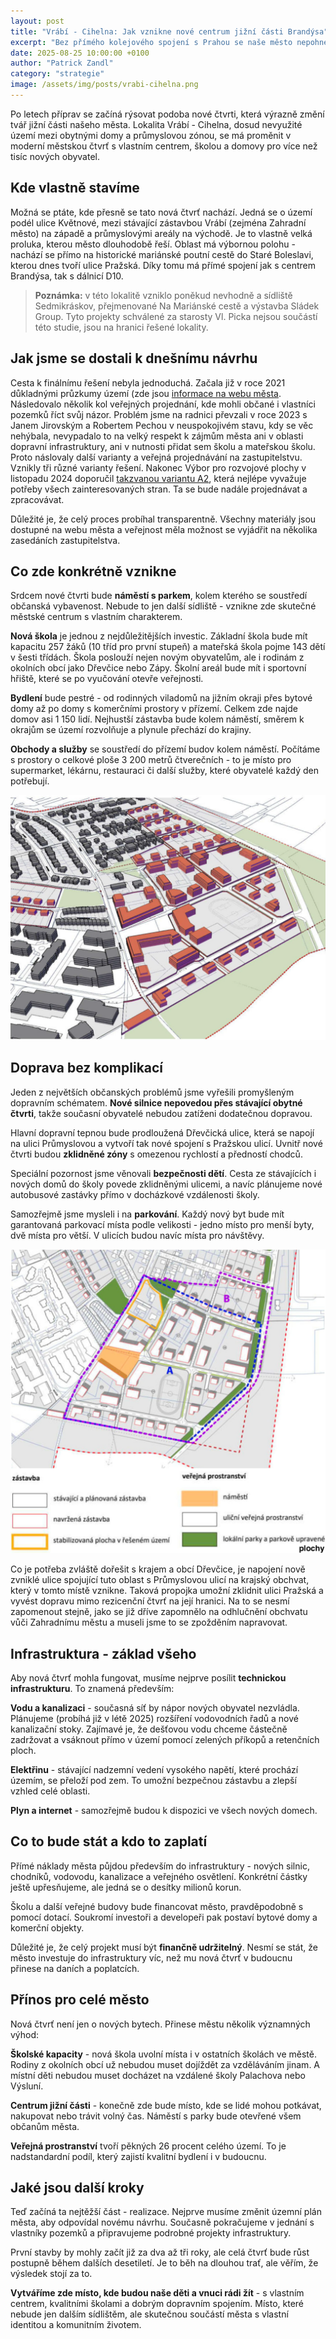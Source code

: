```yaml
---
layout: post
title: "Vrábí - Cihelna: Jak vznikne nové centrum jižní části Brandýsa"
excerpt: "Bez přímého kolejového spojení s Prahou se naše město nepohne. Doslova. Proto se od roku 2018 intenzivně zasazujeme o přímé vlako-tramvajové spojení s metropolí."
date: 2025-08-25 10:00:00 +0100
author: "Patrick Zandl"
category: "strategie"
image: /assets/img/posts/vrabi-cihelna.png
---
```



Po letech příprav se začíná rýsovat podoba nové čtvrti, která výrazně změní tvář jižní části našeho města. Lokalita Vrábí - Cihelna, dosud nevyužité území mezi obytnými domy a průmyslovou zónou, se má proměnit v moderní městskou čtvrť s vlastním centrem, školou a domovy pro více než tisíc nových obyvatel.

## Kde vlastně stavíme

Možná se ptáte, kde přesně se tato nová čtvrť nachází. Jedná se o území podél ulice Květnové, mezi stávající zástavbou Vrábí (zejména Zahradní město) na západě a průmyslovými areály na východě. Je to vlastně velká proluka, kterou město dlouhodobě řeší. Oblast má výbornou polohu - nachází se přímo na historické mariánské poutní cestě do Staré Boleslavi, kterou dnes tvoří ulice Pražská. Díky tomu má přímé spojení jak s centrem Brandýsa, tak s dálnicí D10. 

> **Poznámka:** v této lokalitě vzniklo poněkud nevhodně a sídliště Sedmikráskov, přejmenované Na Mariánské cestě a výstavba Sládek Group. Tyto projekty schválené za starosty Vl. Picka nejsou součástí této studie, jsou na hranici řešené lokality. 

## Jak jsme se dostali k dnešnímu návrhu

Cesta k finálnímu řešení nebyla jednoduchá. Začala již v roce 2021 důkladnými průzkumy území (zde jsou [informace na webu města]((https://www.brandysko.cz/uzemni-studie-vrabi-cihelna-koncept-vybrane-varianty/d-61355)). Následovalo několik kol veřejných projednání, kde mohli občané i vlastníci pozemků říct svůj názor. Problém jsme na radnici převzali v roce 2023 s Janem Jirovským a Robertem Pechou v neuspokojivém stavu, kdy se věc nehýbala, nevypadalo to na velký respekt k zájmům města ani v oblasti dopravní infrastruktury, ani v nutnosti přidat sem školu a mateřskou školu. Proto náslovaly další varianty a veřejná projednávání na zastupitelstvu. Vznikly tři různé varianty řešení. Nakonec Výbor pro rozvojové plochy v listopadu 2024 doporučil [takzvanou variantu A2](https://www.brandysko.cz/assets/File.ashx?id_org=904&id_dokumenty=68818), která nejlépe vyvažuje potřeby všech zainteresovaných stran. Ta se bude nadále projednávat a zpracovávat. 

Důležité je, že celý proces probíhal transparentně. Všechny materiály jsou dostupné na webu města a veřejnost měla možnost se vyjádřit na několika zasedáních zastupitelstva.

## Co zde konkrétně vznikne

Srdcem nové čtvrti bude **náměstí s parkem**, kolem kterého se soustředí občanská vybavenost. Nebude to jen další sídliště - vznikne zde skutečné městské centrum s vlastním charakterem.

**Nová škola** je jednou z nejdůležitějších investic. Základní škola bude mít kapacitu 257 žáků (10 tříd pro první stupeň) a mateřská škola pojme 143 dětí v šesti třídách. Škola poslouží nejen novým obyvatelům, ale i rodinám z okolních obcí jako Dřevčice nebo Zápy. Školní areál bude mít i sportovní hřiště, které se po vyučování otevře veřejnosti.

**Bydlení** bude pestré - od rodinných viladomů na jižním okraji přes bytové domy až po domy s komerčními prostory v přízemí. Celkem zde najde domov asi 1 150 lidí. Nejhustší zástavba bude kolem náměstí, směrem k okrajům se území rozvolňuje a plynule přechází do krajiny.

**Obchody a služby** se soustředí do přízemí budov kolem náměstí. Počítáme s prostory o celkové ploše 3 200 metrů čtverečních - to je místo pro supermarket, lékárnu, restauraci či další služby, které obyvatelé každý den potřebují.

![Vrábí-Cihelna](/assets/img/posts/vrabi-cihelna.png)

## Doprava bez komplikací

Jeden z největších občanských problémů jsme vyřešili promyšleným dopravním schématem. **Nové silnice nepovedou přes stávající obytné čtvrti**, takže současní obyvatelé nebudou zatíženi dodatečnou dopravou.

Hlavní dopravní tepnou bude prodloužená Dřevčická ulice, která se napojí na ulici Průmyslovou a vytvoří tak nové spojení s Pražskou ulicí. Uvnitř nové čtvrti budou **zklidněné zóny** s omezenou rychlostí a předností chodců.

Speciální pozornost jsme věnovali **bezpečnosti dětí**. Cesta ze stávajících i nových domů do školy povede zklidněnými ulicemi, a navíc plánujeme nové autobusové zastávky přímo v docházkové vzdálenosti školy.

Samozřejmě jsme mysleli i na **parkování**. Každý nový byt bude mít garantovaná parkovací místa podle velikosti - jedno místo pro menší byty, dvě místa pro větší. V ulicích budou navíc místa pro návštěvy.

![Zákres Vrábí-Cihelna](/assets/img/posts/vrabi-cihelna-zakres.jpg)

Co je potřeba zvláště dořešit s krajem a obcí Dřevčice, je napojení nově zvniklé ulice spojující tuto oblast s Průmyslovou ulicí na krajský obchvat, který v tomto místě vznikne. Taková propojka umožní zklidnit ulici Pražská a vyvést dopravu mimo rezicenční čtvrť na její hranici. Na to se nesmí zapomenout stejně, jako se již dříve zapomnělo na odhlučnění obchvatu vůči Zahradnímu městu a museli jsme to se zpožděním napravovat. 

## Infrastruktura - základ všeho

Aby nová čtvrť mohla fungovat, musíme nejprve posílit **technickou infrastrukturu**. To znamená především:

**Vodu a kanalizaci** - současná síť by nápor nových obyvatel nezvládla. Plánujeme (probíhá již v létě 2025) rozšíření vodovodních řadů a nové kanalizační stoky. Zajímavé je, že dešťovou vodu chceme částečně zadržovat a vsáknout přímo v území pomocí zelených příkopů a retenčních ploch.

**Elektřinu** - stávající nadzemní vedení vysokého napětí, které prochází územím, se přeloží pod zem. To umožní bezpečnou zástavbu a zlepší vzhled celé oblasti.

**Plyn a internet** - samozřejmě budou k dispozici ve všech nových domech.

## Co to bude stát a kdo to zaplatí

Přímé náklady města půjdou především do infrastruktury - nových silnic, chodníků, vodovodu, kanalizace a veřejného osvětlení. Konkrétní částky ještě upřesňujeme, ale jedná se o desítky milionů korun.

Školu a další veřejné budovy bude financovat město, pravděpodobně s pomocí dotací. Soukromí investoři a developeři pak postaví bytové domy a komerční objekty.

Důležité je, že celý projekt musí být **finančně udržitelný**. Nesmí se stát, že město investuje do infrastruktury víc, než mu nová čtvrť v budoucnu přinese na daních a poplatcích.

## Přínos pro celé město

Nová čtvrť není jen o nových bytech. Přinese městu několik významných výhod:

**Školské kapacity** - nová škola uvolní místa i v ostatních školách ve městě. Rodiny z okolních obcí už nebudou muset dojíždět za vzděláváním jinam. A místní děti nebudou muset docházet na vzdálené školy Palachova nebo Výsluní. 

**Centrum jižní části** - konečně zde bude místo, kde se lidé mohou potkávat, nakupovat nebo trávit volný čas. Náměstí s parky bude otevřené všem občanům města.

**Veřejná prostranství** tvoří pěkných 26 procent celého území. To je nadstandardní podíl, který zajistí kvalitní bydlení i v budoucnu.

## Jaké jsou další kroky

Teď začíná ta nejtěžší část - realizace. Nejprve musíme změnit územní plán města, aby odpovídal novému návrhu. Současně pokračujeme v jednání s vlastníky pozemků a připravujeme podrobné projekty infrastruktury.

První stavby by mohly začít již za dva až tři roky, ale celá čtvrť bude růst postupně během dalších desetiletí. Je to běh na dlouhou trať, ale věřím, že výsledek stojí za to.

**Vytváříme zde místo, kde budou naše děti a vnuci rádi žít** - s vlastním centrem, kvalitními školami a dobrým dopravním spojením. Místo, které nebude jen dalším sídlištěm, ale skutečnou součástí města s vlastní identitou a komunitním životem.